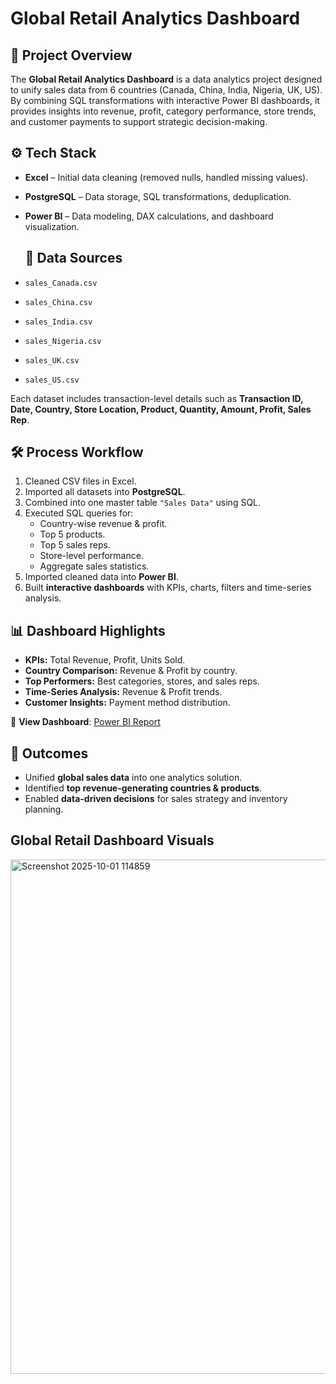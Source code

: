# Global Retail Analytics Dashboard

## 📌 Project Overview
The **Global Retail Analytics Dashboard** is a data analytics project designed to unify sales data from 6 countries (Canada, China, India, Nigeria, UK, US). By combining SQL transformations with interactive Power BI dashboards, it provides insights into revenue, profit, category performance, store trends, and customer payments to support strategic decision-making.

## ⚙️ Tech Stack
- **Excel** – Initial data cleaning (removed nulls, handled missing values).  
- **PostgreSQL** – Data storage, SQL transformations, deduplication.  
- **Power BI** – Data modeling, DAX calculations, and dashboard visualization.

  ## 📂 Data Sources
- `sales_Canada.csv`  
- `sales_China.csv`  
- `sales_India.csv`  
- `sales_Nigeria.csv`  
- `sales_UK.csv`  
- `sales_US.csv`

Each dataset includes transaction-level details such as **Transaction ID, Date, Country, Store Location, Product, Quantity, Amount, Profit, Sales Rep**.

## 🛠️ Process Workflow
1. Cleaned CSV files in Excel.  
2. Imported all datasets into **PostgreSQL**.  
3. Combined into one master table `"Sales Data"` using SQL.  
4. Executed SQL queries for:
   - Country-wise revenue & profit.  
   - Top 5 products.  
   - Top 5 sales reps.  
   - Store-level performance.  
   - Aggregate sales statistics.  
5. Imported cleaned data into **Power BI**.  
6. Built **interactive dashboards** with KPIs, charts, filters and time-series analysis.

 ## 📊 Dashboard Highlights
- **KPIs:** Total Revenue, Profit, Units Sold.  
- **Country Comparison:** Revenue & Profit by country.  
- **Top Performers:** Best categories, stores, and sales reps.
- **Time-Series Analysis:** Revenue & Profit trends.
- **Customer Insights:** Payment method distribution.

🔗 **View Dashboard**: [Power BI Report](https://app.powerbi.com/view?r=eyJrIjoiYmViYjgxZjktYzZmMi00NzQ0LWE1OTAtOWI4YzM1NTIwYzlhIiwidCI6ImYyN2Y5NWZjLTFmNjEtNGZiYy1hN2UzLTliMzYwODc0MTUyNiJ9)

## 🚀 Outcomes
- Unified **global sales data** into one analytics solution.  
- Identified **top revenue-generating countries & products**.  
- Enabled **data-driven decisions** for sales strategy and inventory planning.

## Global Retail Dashboard Visuals
<img width="1570" height="823" alt="Screenshot 2025-10-01 114859" src="https://github.com/user-attachments/assets/2dc7b3cc-ae71-40ad-8c3f-a9e6b4986c75" />


